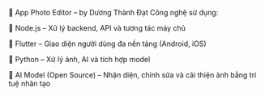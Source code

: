 📸 App Photo Editor – by Dương Thành Đạt
Công nghệ sử dụng:

🔹 Node.js – Xử lý backend, API và tương tác máy chủ

🔹 Flutter – Giao diện người dùng đa nền tảng (Android, iOS)

🔹 Python – Xử lý ảnh, AI và tích hợp model

🔹 AI Model (Open Source) – Nhận diện, chỉnh sửa và cải thiện ảnh bằng trí tuệ nhân tạo

